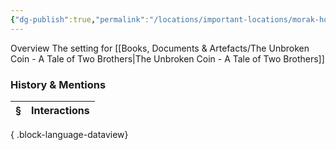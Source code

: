 ```yaml
---
{"dg-publish":true,"permalink":"/locations/important-locations/morak-hold/","tags":["Undiscovered"],"updated":"2025-06-11T21:44:19.456+01:00"}
---
```


Overview
The setting for [[Books, Documents & Artefacts/The Unbroken Coin - A Tale of Two Brothers\|The Unbroken Coin - A Tale of Two Brothers]] 

### History & Mentions
| § | Interactions |
| - | ------------ |

{ .block-language-dataview}